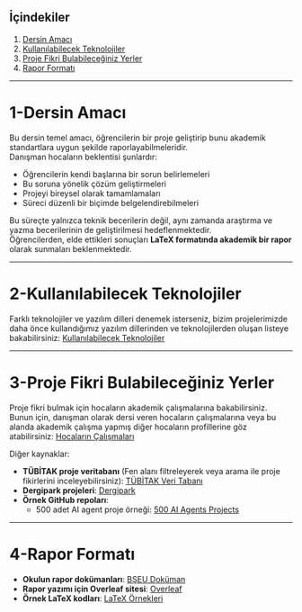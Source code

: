 ## İçindekiler
1. [Dersin Amacı](#1-dersin-amacı)
2. [Kullanılabilecek Teknolojiler](#2-kullanılabilecek-teknolojiler)
3. [Proje Fikri Bulabileceğiniz Yerler](#3-proje-fikri-bulabileceğiniz-yerler)
4. [Rapor Formatı](#4-rapor-formatı) 

---

# 1-Dersin Amacı

Bu dersin temel amacı, öğrencilerin bir proje geliştirip bunu akademik standartlara uygun şekilde raporlayabilmeleridir.  
Danışman hocaların beklentisi şunlardır:  

- Öğrencilerin kendi başlarına bir sorun belirlemeleri  
- Bu soruna yönelik çözüm geliştirmeleri  
- Projeyi bireysel olarak tamamlamaları  
- Süreci düzenli bir biçimde belgelendirebilmeleri  

Bu süreçte yalnızca teknik becerilerin değil, aynı zamanda araştırma ve yazma becerilerinin de geliştirilmesi hedeflenmektedir.  
Öğrencilerden, elde ettikleri sonuçları **LaTeX formatında akademik bir rapor** olarak sunmaları beklenmektedir.

---

# 2-Kullanılabilecek Teknolojiler

Farklı teknolojiler ve yazılım dilleri denemek isterseniz, bizim projelerimizde daha önce kullandığımız yazılım dillerinden ve teknolojilerden oluşan listeye bakabilirsiniz: [Kullanılabilecek Teknolojiler](docs/kullanılabilecek_teknolojiler.md)

---

# 3-Proje Fikri Bulabileceğiniz Yerler

Proje fikri bulmak için hocaların akademik çalışmalarına bakabilirsiniz. Bunun için, danışman olarak dersi veren hocaların çalışmalarına veya bu alanda akademik çalışma yapmış diğer hocaların profillerine göz atabilirsiniz: [Hocaların Çalışmaları](docs/danışman_hocalar.md)

Diğer kaynaklar:  
- **TÜBİTAK proje veritabanı** (Fen alanı filtreleyerek veya arama ile proje fikirlerini inceleyebilirsiniz): [TÜBİTAK Veri Tabanı](https://search.trdizin.gov.tr/tr/yayin/ara?q=&order=publicationYear-DESC&page=1&limit=20&facet-documentType=PROJECT)  
- **Dergipark projeleri**: [Dergipark](https://dergipark.org.tr/en/search?q=%22Projeler%22&section=article)  
- **Örnek GitHub repoları**:  
  - 500 adet AI agent proje örneği: [500 AI Agents Projects](https://github.com/ashishpatel26/500-AI-Agents-Projects?tab=readme-ov-file)  

---

# 4-Rapor Formatı

- **Okulun rapor dokümanları**: [BŞEU Doküman](https://bilecik.edu.tr/bilgisayar/Icerik/Bitirme_Tasarim_calismasi)  
- **Rapor yazımı için Overleaf sitesi**: [Overleaf](https://www.overleaf.com/login)  
- **Örnek LaTeX kodları**: [LaTeX Örnekleri](Latex)
